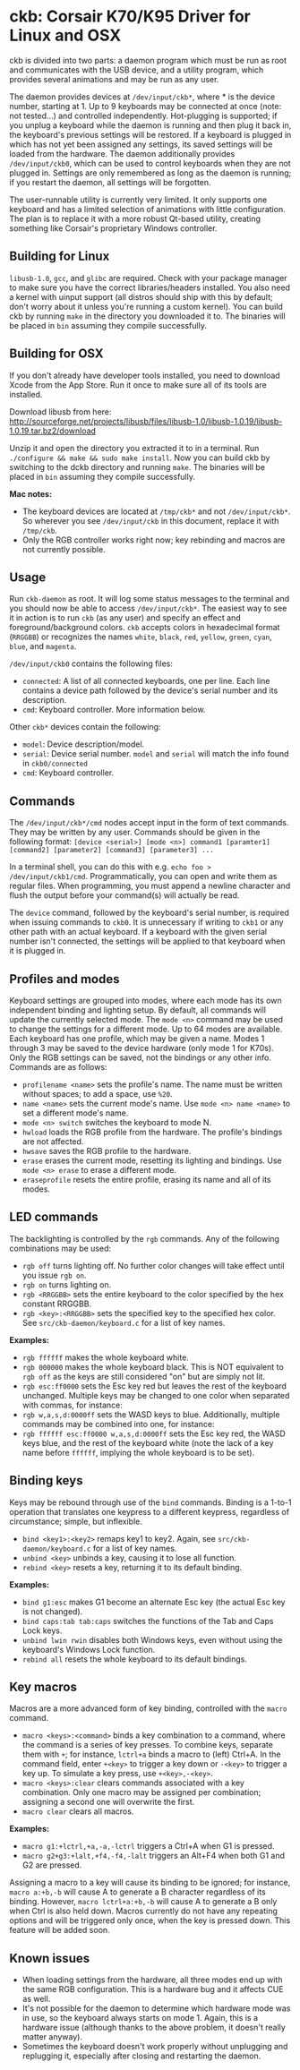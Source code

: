 ckb: Corsair K70/K95 Driver for Linux and OSX
=============================================

ckb is divided into two parts: a daemon program which must be run as root and communicates with the USB device, and a utility program, which provides several animations and may be run as any user.

The daemon provides devices at `/dev/input/ckb*`, where * is the device number, starting at 1. Up to 9 keyboards may be connected at once (note: not tested...) and controlled independently. Hot-plugging is supported; if you unplug a keyboard while the daemon is running and then plug it back in, the keyboard's previous settings will be restored. If a keyboard is plugged in which has not yet been assigned any settings, its saved settings will be loaded from the hardware. The daemon additionally provides `/dev/input/ckb0`, which can be used to control keyboards when they are not plugged in. Settings are only remembered as long as the daemon is running; if you restart the daemon, all settings will be forgotten.

The user-runnable utility is currently very limited. It only supports one keyboard and has a limited selection of animations with little configuration. The plan is to replace it with a more robust Qt-based utility, creating something like Corsair's proprietary Windows controller.

Building for Linux
------------------

`libusb-1.0`, `gcc`, and `glibc` are required. Check with your package manager to make sure you have the correct libraries/headers installed. You also need a kernel with uinput support (all distros should ship with this by default; don't worry about it unless you're running a custom kernel). You can build ckb by running `make` in the directory you downloaded it to. The binaries will be placed in `bin` assuming they compile successfully.

Building for OSX
----------------

If you don't already have developer tools installed, you need to download Xcode from the App Store. Run it once to make sure all of its tools are installed.

Download libusb from here: http://sourceforge.net/projects/libusb/files/libusb-1.0/libusb-1.0.19/libusb-1.0.19.tar.bz2/download

Unzip it and open the directory you extracted it to in a terminal. Run `./configure && make && sudo make install`. Now you can build ckb by switching to the dckb directory and running `make`. The binaries will be placed in `bin` assuming they compile successfully.

**Mac notes:**
- The keyboard devices are located at `/tmp/ckb*` and not `/dev/input/ckb*`. So wherever you see `/dev/input/ckb` in this document, replace it with `/tmp/ckb`.
- Only the RGB controller works right now; key rebinding and macros are not currently possible.

Usage
-----

Run `ckb-daemon` as root. It will log some status messages to the terminal and you should now be able to access `/dev/input/ckb*`. The easiest way to see it in action is to run `ckb` (as any user) and specify an effect and foreground/background colors. `ckb` accepts colors in hexadecimal format (`RRGGBB`) or recognizes the names `white`, `black`, `red`, `yellow`, `green`, `cyan`, `blue`, and `magenta`.

`/dev/input/ckb0` contains the following files:
- `connected`: A list of all connected keyboards, one per line. Each line contains a device path followed by the device's serial number and its description.
- `cmd`: Keyboard controller. More information below.

Other `ckb*` devices contain the following:
- `model`: Device description/model.
- `serial`: Device serial number. `model` and `serial` will match the info found in `ckb0/connected`
- `cmd`: Keyboard controller.

Commands
--------

The `/dev/input/ckb*/cmd` nodes accept input in the form of text commands. They may be written by any user. Commands should be given in the following format:
`[device <serial>] [mode <n>] command1 [paramter1] [command2] [parameter2] [command3] [parameter3] ...`

In a terminal shell, you can do this with e.g. `echo foo > /dev/input/ckb1/cmd`. Programmatically, you can open and write them as regular files. When programming, you must append a newline character and flush the output before your command(s) will actually be read.

The `device` command, followed by the keyboard's serial number, is required when issuing commands to `ckb0`. It is unnecessary if writing to `ckb1` or any other path with an actual keyboard. If a keyboard with the given serial number isn't connected, the settings will be applied to that keyboard when it is plugged in.

Profiles and modes
------------------

Keyboard settings are grouped into modes, where each mode has its own independent binding and lighting setup. By default, all commands will update the currently selected mode. The `mode <n>` command may be used to change the settings for a different mode. Up to 64 modes are available. Each keyboard has one profile, which may be given a name. Modes 1 through 3 may be saved to the device hardware (only mode 1 for K70s). Only the RGB settings can be saved, not the bindings or any other info. Commands are as follows:
- `profilename <name>` sets the profile's name. The name must be written without spaces; to add a space, use `%20`.
- `name <name>` sets the current mode's name. Use `mode <n> name <name>` to set a different mode's name.
- `mode <n> switch` switches the keyboard to mode N.
- `hwload` loads the RGB profile from the hardware. The profile's bindings are not affected.
- `hwsave` saves the RGB profile to the hardware.
- `erase` erases the current mode, resetting its lighting and bindings. Use `mode <n> erase` to erase a different mode.
- `eraseprofile` resets the entire profile, erasing its name and all of its modes.

LED commands
------------

The backlighting is controlled by the `rgb` commands. Any of the following combinations may be used:
- `rgb off` turns lighting off. No further color changes will take effect until you issue `rgb on`.
- `rgb on` turns lighting on.
- `rgb <RRGGBB>` sets the entire keyboard to the color specified by the hex constant RRGGBB.
- `rgb <key>:<RRGGBB>` sets the specified key to the specified hex color. See `src/ckb-daemon/keyboard.c` for a list of key names.

**Examples:**
- `rgb ffffff` makes the whole keyboard white.
- `rgb 000000` makes the whole keyboard black. This is NOT equivalent to `rgb off` as the keys are still considered "on" but are simply not lit.
- `rgb esc:ff0000` sets the Esc key red but leaves the rest of the keyboard unchanged.
Multiple keys may be changed to one color when separated with commas, for instance:
- `rgb w,a,s,d:0000ff` sets the WASD keys to blue.
Additionally, multiple commands may be combined into one, for instance:
- `rgb ffffff esc:ff0000 w,a,s,d:0000ff` sets the Esc key red, the WASD keys blue, and the rest of the keyboard white (note the lack of a key name before `ffffff`, implying the whole keyboard is to be set).

Binding keys
------------

Keys may be rebound through use of the `bind` commands. Binding is a 1-to-1 operation that translates one keypress to a different keypress, regardless of circumstance; simple, but inflexible.
- `bind <key1>:<key2>` remaps key1 to key2. Again, see `src/ckb-daemon/keyboard.c` for a list of key names.
- `unbind <key>` unbinds a key, causing it to lose all function.
- `rebind <key>` resets a key, returning it to its default binding.

**Examples:**
- `bind g1:esc` makes G1 become an alternate Esc key (the actual Esc key is not changed).
- `bind caps:tab tab:caps` switches the functions of the Tab and Caps Lock keys.
- `unbind lwin rwin` disables both Windows keys, even without using the keyboard's Windows Lock function.
- `rebind all` resets the whole keyboard to its default bindings.

Key macros
----------

Macros are a more advanced form of key binding, controlled with the `macro` command.
- `macro <keys>:<command>` binds a key combination to a command, where the command is a series of key presses. To combine keys, separate them with `+`; for instance, `lctrl+a` binds a macro to (left) Ctrl+A. In the command field, enter `+<key>` to trigger a key down or `-<key>` to trigger a key up. To simulate a key press, use `+<key>,-<key>`.
- `macro <keys>:clear` clears commands associated with a key combination. Only one macro may be assigned per combination; assigning a second one will overwrite the first.
- `macro clear` clears all macros.

**Examples:**
- `macro g1:+lctrl,+a,-a,-lctrl` triggers a Ctrl+A when G1 is pressed.
- `macro g2+g3:+lalt,+f4,-f4,-lalt` triggers an Alt+F4 when both G1 and G2 are pressed.

Assigning a macro to a key will cause its binding to be ignored; for instance, `macro a:+b,-b` will cause A to generate a B character regardless of its binding. However, `macro lctrl+a:+b,-b` will cause A to generate a B only when Ctrl is also held down. Macros currently do not have any repeating options and will be triggered only once, when the key is pressed down. This feature will be added soon.

Known issues
------------

- When loading settings from the hardware, all three modes end up with the same RGB configuration. This is a hardware bug and it affects CUE as well.
- It's not possible for the daemon to determine which hardware mode was in use, so the keyboard always starts on mode 1. Again, this is a hardware issue (although thanks to the above problem, it doesn't really matter anyway).
- Sometimes the keyboard doesn't work properly without unplugging and replugging it, especially after closing and restarting the daemon.
